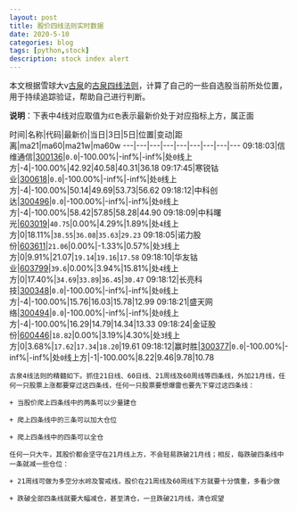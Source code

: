 ```yaml
---
layout: post
title: 股价四线法则实时数据
date: 2020-5-10
categories: blog
tags: [python,stock]
description: stock index alert
---
```



本文根据雪球大v[古泉](https://xueqiu.com/u/7148646888)的[古泉四线法则](https://xueqiu.com/7148646888/130498192)，计算了自己的一些自选股当前所处位置，用于持续追踪验证，帮助自己进行判断。

**说明**：下表中4线对应取值为`红色`表示最新价处于对应指标上方，属正面

时间|名称|代码|最新价|当日|3日|5日|位置|变动|距离|ma21|ma60|ma21w|ma60w
---|---|---|---|---|---|---|---|---
09:18:03|信维通信|[300136](https://xueqiu.com/S/SZ300136)|`0.0`|-100.00%|-inf%|-inf%|处`0`线上方|-4|-100.00%|42.92|40.58|40.31|36.18
09:17:45|寒锐钴业|[300618](https://xueqiu.com/S/SZ300618)|`0.0`|-100.00%|-inf%|-inf%|处`0`线上方|-4|-100.00%|50.14|49.69|53.73|56.62
09:18:12|中科创达|[300496](https://xueqiu.com/S/SZ300496)|`0.0`|-100.00%|-inf%|-inf%|处`0`线上方|-4|-100.00%|58.42|57.85|58.28|44.90
09:18:09|中科曙光|[603019](https://xueqiu.com/S/SH603019)|`40.75`|0.00%|4.29%|1.89%|处`4`线上方|0|18.11%|`38.55`|`36.08`|`35.63`|`29.23`
09:18:05|诺力股份|[603611](https://xueqiu.com/S/SH603611)|`21.06`|0.00%|-1.33%|0.57%|处`3`线上方|0|9.91%|21.07|`19.14`|`19.16`|`17.58`
09:18:10|华友钴业|[603799](https://xueqiu.com/S/SH603799)|`39.6`|0.00%|3.94%|15.81%|处`4`线上方|0|17.40%|`34.69`|`33.89`|`36.45`|`30.47`
09:18:12|长亮科技|[300348](https://xueqiu.com/S/SZ300348)|`0.0`|-100.00%|-inf%|-inf%|处`0`线上方|-4|-100.00%|15.76|16.03|15.78|12.99
09:18:21|盛天网络|[300494](https://xueqiu.com/S/SZ300494)|`0.0`|-100.00%|-inf%|-inf%|处`0`线上方|-4|-100.00%|16.29|14.79|14.34|13.33
09:18:24|金证股份|[600446](https://xueqiu.com/S/SH600446)|`18.82`|0.00%|3.19%|4.30%|处`3`线上方|0|3.68%|`17.62`|`17.34`|`18.20`|19.61
09:18:12|赢时胜|[300377](https://xueqiu.com/S/SZ300377)|`0.0`|-100.00%|-inf%|-inf%|处`0`线上方|-1|-100.00%|8.22|9.46|9.78|10.78

```
古泉4线法则的精髓如下。抓住21日线、60日线、21周线及60周线等四条线，外加21月线，任何一只股票上涨都要穿过这四条线，任何一只股票要想爆雷也要先下穿过这四条线：

+ 当股价爬上四条线中的两条可以少量建仓

+ 爬上四条线中的三条可以加大仓位

+ 爬上四条线中的四条可以全仓

任何一只大牛，其股价都会坚守在21月线上方，不会轻易跌破21月线；相反，每跌破四条线中一条就减一些仓位：

+ 21周线可做为多空分水岭及警戒线，股价在21周线及60周线下方就要十分慎重，多看少做

+ 跌破全部四条线就要大幅减仓，甚至清仓，一旦跌破21月线，清仓观望
```